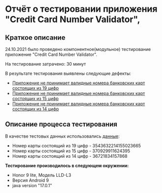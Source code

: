 # Отчёт о тестировании приложения "Credit Card Number Validator",

## Краткое описание

24.10.2021 было проведено компонентное(модульное) тестирование приложение "Credit Card Number Validator".

На тестирование затрачено: 30 минут

В результате тестирования выявлены следующие дефекты:
* [Приложение не принимает валидные номера банковских карт состоящих из 19 цифр](https://github.com/Nikolay-Potapov/Credit-Card-Number-Validator/issues/1)
* [Приложение не принимает валидные номера банковских карт состоящих из 15 цифр](https://github.com/Nikolay-Potapov/Credit-Card-Number-Validator/issues/2)
* [Приложение не принимает валидные номера банковских карт состоящих из 14 цифр](https://github.com/Nikolay-Potapov/Credit-Card-Number-Validator/issues/3)

## Описание процесса тестирования

В качестве тестовых данных использовались [данные](https://www.freeformatter.com/credit-card-number-generator-validator.html):
* Номер карты состоящий из 19 цифр - 3543632214155023665
* Номер карты состоящий из 15 цифр - 370929911624395
* Номер карты состоящий из 14 цифр - 36721834157868 

**Тестирование производилось в следующем окружении:**
* Honor 9 lite, Модель LLD-L3
* Версия Android 9
* java version "17.0.1"
